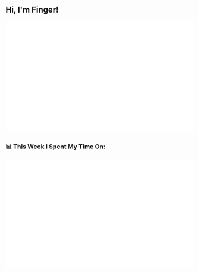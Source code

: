 <h2> Hi, I'm Finger!</h2>

<img align="right" src="https://raw.githubusercontent.com/spianmo/github-stats/master/generated/overview.svg#gh-light-mode-only">

<!-- <img align="right" height="160em" src="https://github-readme-stats-eight-theta.vercel.app/api/top-langs/?username=spianmo&layout=compact&langs_count=8&theme=algolia"/>	 -->
	
```go
package main

type Me struct {
	Name   string
	Job    string
	Code   string
	Skills string
}

func main() {
	me := &Me{
		Name:   "Finger",
		Job:    "Client-side Engineer",
		Code:   "Java, Kotlin, C#, Rust and C++ and Others",
		Skills: "Android, Security, Cross-platform client, NLP, CV, ASR ^o^",
	}
	_ = me
}
```


<h3>📊 This Week I Spent My Time On:</h3>
<img align='right' src="https://raw.githubusercontent.com/spianmo/github-stats/master/generated/languages.svg#gh-light-mode-only">

<!--START_SECTION:waka-->

```txt
Java               1 hr 34 mins    ████████▒░░░░░░░░░░░░░░░░   33.81 %
Python             1 hr 21 mins    ███████▒░░░░░░░░░░░░░░░░░   29.44 %
Kotlin             47 mins         ████▒░░░░░░░░░░░░░░░░░░░░   17.15 %
Requirements.txt   15 mins         █▒░░░░░░░░░░░░░░░░░░░░░░░   05.53 %
Gradle             12 mins         █░░░░░░░░░░░░░░░░░░░░░░░░   04.65 %
```

<!--END_SECTION:waka-->
